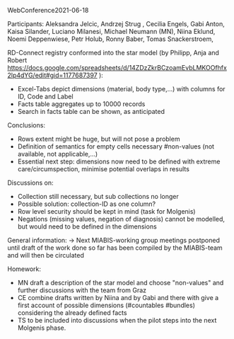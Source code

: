 WebConference2021-06-18

Participants: Aleksandra Jelcic, Andrzej Strug , Cecilia Engels, Gabi Anton, Kaisa Silander, Luciano Milanesi, Michael Neumann (MN), Niina Eklund, Noemi Deppenwiese, Petr Holub, Ronny Baber, Tomas Snackerstroem, 

RD-Connect registry conformed into the star model (by Philipp, Anja and Robert https://docs.google.com/spreadsheets/d/14ZDzZkrBCzoamEvbLMKOOfhfx2lp4dYG/edit#gid=1177687397 ):
 - Excel-Tabs depict dimensions (material, body type,...) with columns for ID, Code and Label
 - Facts table aggregates up to 10000 records
 - Search in facts table can be shown, as anticipated

Conclusions:
 - Rows extent might be huge, but will not pose a problem
 - Definition of semantics for empty cells necessary #non-values (not available, not applicable,...)
 - Essential next step: dimensions now need to be defined with extreme care/circumspection, minimise potential overlaps in results

Discussions on:
 - Collection still necessary, but sub collections no longer
 - Possible solution: collection-ID as one column?
 - Row level security should be kept in mind (task for Molgenis)
 - Negations (missing values, negation of diagnosis) cannot be modelled, but would need to be defined in the dimensions

General information:
 -> Next MIABIS-working group meetings postponed until draft of the work done so far has been compiled by the MIABIS-team and will then be circulated

Homework:
 - MN draft a description of the star model and choose "non-values" and further discussions with the team from Graz
 - CE combine drafts written by Niina and by Gabi and there with give a first account of possible dimensions (#countables #bundles) considering the already defined facts
 - TS to be included into discussions when the pilot steps into the next Molgenis phase.
